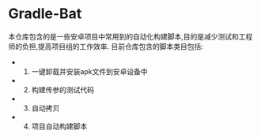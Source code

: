  # Gradle-Bat
 
 本仓库包含的是一些安卓项目中常用到的自动化构建脚本,目的是减少测试和工程师的负担,提高项目组的工作效率.
 目前仓库包含的脚本类目包括:
 
 + 1. 一键卸载并安装apk文件到安卓设备中
 + 2. 构建传参的测试代码
 + 3. 自动拷贝
 + 4. 项目自动构建脚本
